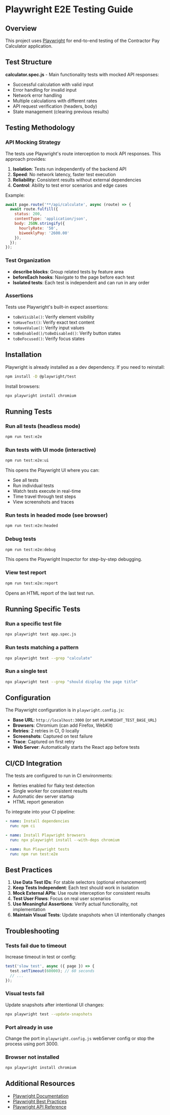 # Playwright E2E Testing Guide

## Overview

This project uses [Playwright](https://playwright.dev/) for end-to-end testing of the Contractor Pay Calculator application.

## Test Structure

**calculator.spec.js** - Main functionality tests with mocked API responses:
- Successful calculation with valid input
- Error handling for invalid input
- Network error handling
- Multiple calculations with different rates
- API request verification (headers, body)
- State management (clearing previous results)

## Testing Methodology

### API Mocking Strategy
The tests use Playwright's route interception to mock API responses. This approach provides:

1. **Isolation**: Tests run independently of the backend API
2. **Speed**: No network latency, faster test execution
3. **Reliability**: Consistent results without external dependencies
4. **Control**: Ability to test error scenarios and edge cases

Example:
```javascript
await page.route('**/api/calculate', async (route) => {
  await route.fulfill({
    status: 200,
    contentType: 'application/json',
    body: JSON.stringify({
      hourlyRate: '50',
      biweeklyPay: '2600.00'
    }),
  });
});
```

### Test Organization
- **describe blocks**: Group related tests by feature area
- **beforeEach hooks**: Navigate to the page before each test
- **Isolated tests**: Each test is independent and can run in any order

### Assertions
Tests use Playwright's built-in expect assertions:
- `toBeVisible()`: Verify element visibility
- `toHaveText()`: Verify exact text content
- `toHaveValue()`: Verify input values
- `toBeEnabled()/toBeDisabled()`: Verify button states
- `toBeFocused()`: Verify focus states

## Installation

Playwright is already installed as a dev dependency. If you need to reinstall:

```bash
npm install -D @playwright/test
```

Install browsers:

```bash
npx playwright install chromium
```

## Running Tests

### Run all tests (headless mode)
```bash
npm run test:e2e
```

### Run tests with UI mode (interactive)
```bash
npm run test:e2e:ui
```

This opens the Playwright UI where you can:
- See all tests
- Run individual tests
- Watch tests execute in real-time
- Time travel through test steps
- View screenshots and traces

### Run tests in headed mode (see browser)
```bash
npm run test:e2e:headed
```

### Debug tests
```bash
npm run test:e2e:debug
```

This opens the Playwright Inspector for step-by-step debugging.

### View test report
```bash
npm run test:e2e:report
```

Opens an HTML report of the last test run.

## Running Specific Tests

### Run a specific test file
```bash
npx playwright test app.spec.js
```

### Run tests matching a pattern
```bash
npx playwright test --grep "calculate"
```

### Run a single test
```bash
npx playwright test --grep "should display the page title"
```

## Configuration

The Playwright configuration is in `playwright.config.js`:

- **Base URL**: `http://localhost:3000` (or set `PLAYWRIGHT_TEST_BASE_URL`)
- **Browsers**: Chromium (can add Firefox, WebKit)
- **Retries**: 2 retries in CI, 0 locally
- **Screenshots**: Captured on test failure
- **Trace**: Captured on first retry
- **Web Server**: Automatically starts the React app before tests

## CI/CD Integration

The tests are configured to run in CI environments:

- Retries enabled for flaky test detection
- Single worker for consistent results
- Automatic dev server startup
- HTML report generation

To integrate into your CI pipeline:

```yaml
- name: Install dependencies
  run: npm ci

- name: Install Playwright browsers
  run: npx playwright install --with-deps chromium

- name: Run Playwright tests
  run: npm run test:e2e
```

## Best Practices

1. **Use Data Test IDs**: For stable selectors (optional enhancement)
2. **Keep Tests Independent**: Each test should work in isolation
3. **Mock External APIs**: Use route interception for consistent results
4. **Test User Flows**: Focus on real user scenarios
5. **Use Meaningful Assertions**: Verify actual functionality, not implementation
6. **Maintain Visual Tests**: Update snapshots when UI intentionally changes

## Troubleshooting

### Tests fail due to timeout
Increase timeout in test or config:
```javascript
test('slow test', async ({ page }) => {
  test.setTimeout(60000); // 60 seconds
  // ...
});
```

### Visual tests fail
Update snapshots after intentional UI changes:
```bash
npx playwright test --update-snapshots
```

### Port already in use
Change the port in `playwright.config.js` webServer config or stop the process using port 3000.

### Browser not installed
```bash
npx playwright install chromium
```

## Additional Resources

- [Playwright Documentation](https://playwright.dev/)
- [Playwright Best Practices](https://playwright.dev/docs/best-practices)
- [Playwright API Reference](https://playwright.dev/docs/api/class-playwright)
